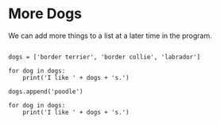 ---
---

# More Dogs

We can add more things to a list at a later time in the program.

~~~

dogs = ['border terrier', 'border collie', 'labrador']

for dog in dogs:
    print('I like ' + dogs + 's.')

dogs.append('poodle')

for dog in dogs:
    print('I like ' + dogs + 's.')

~~~
